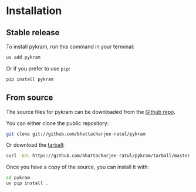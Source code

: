 # Installation

## Stable release

To install pykram, run this command in your terminal:

```sh
uv add pykram
```

Or if you prefer to use `pip`:

```sh
pip install pykram
```

## From source

The source files for pykram can be downloaded from the [Github repo](https://github.com/bhattacharjee-ratul/pykram).

You can either clone the public repository:

```sh
git clone git://github.com/bhattacharjee-ratul/pykram
```

Or download the [tarball](https://github.com/bhattacharjee-ratul/pykram/tarball/master):

```sh
curl -OJL https://github.com/bhattacharjee-ratul/pykram/tarball/master
```

Once you have a copy of the source, you can install it with:

```sh
cd pykram
uv pip install .
```
